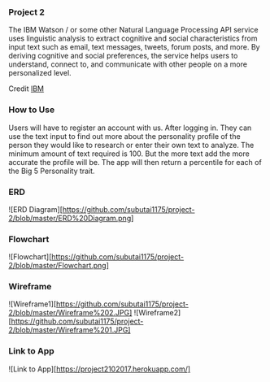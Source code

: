 ### Project 2
The IBM Watson / or some other Natural Language Processing  API service uses linguistic analysis to extract cognitive and social characteristics from input text such as email, text messages, tweets, forum posts, and more. By deriving cognitive and social preferences, the service helps users to understand, connect to, and communicate with other people on a more personalized level.

Credit [IBM](https://www.ibm.com/watson/services/personality-insights/)

### How to Use
Users will have to register an account with us. After logging in. They can use the text input to find out more about the personality profile of the person they would like to research or enter their own text to analyze. The minimum amount of text required is 100. But the more text add the more accurate the profile will be. The app will then return a percentile for each of the Big 5 Personality trait.

### ERD

![ERD Diagram][https://github.com/subutai1175/project-2/blob/master/ERD%20Diagram.png]

### Flowchart

![Flowchart][https://github.com/subutai1175/project-2/blob/master/Flowchart.png]

### Wireframe

![Wireframe1][https://github.com/subutai1175/project-2/blob/master/Wireframe%202.JPG]
![Wireframe2][https://github.com/subutai1175/project-2/blob/master/Wireframe%201.JPG]

### Link to App

![Link to App][https://project2102017.herokuapp.com/]
